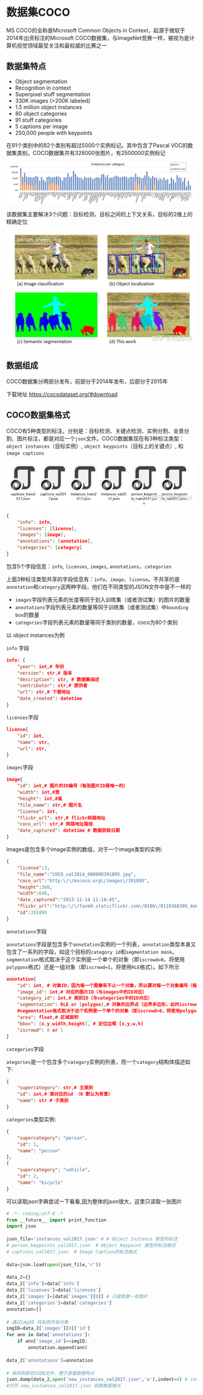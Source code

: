 ﻿# 数据集COCO

MS COCO的全称是Microsoft Common Objects in Context，起源于微软于2014年出资标注的Microsoft COCO数据集，与ImageNet竞赛一样，被视为是计算机视觉领域最受关注和最权威的比赛之一

## 数据集特点
* Object segmentation
* Recognition in context
* Superpixel stuff segmentation
* 330K images (>200K labeled)
* 1.5 million object instances
* 80 object categories
* 91 stuff categories
* 5 captions per image
* 250,000 people with keypoints

在91个类别中的82个类别有超过5000个实例标记。其中包含了Pascal VOC的数据集类别。COCO数据集共有328000张图片，有2500000实例标记

![本地](<../../Document images/DS/COCO数据类别.jpg>)

该数据集主要解决3个问题：目标检测，目标之间的上下文关系，目标的2维上的精确定位

![本地](<../../Document images/DS/COCO数据集对比示意图.jpg>)

## 数据组成
COCO数据集分两部分发布，前部分于2014年发布，后部分于2015年

下载地址 https://cocodataset.org/#download

## COCO数据集格式
COCO有5种类型的标注，分别是：目标检测、关键点检测、实例分割、全景分割、图片标注，都是对应一个`json`文件。COCO数据集现在有3种标注类型：`object instances`（目标实例）, `object keypoints`（目标上的关键点）, 和`image captions`

![本地](<../../Document images/DS/annotation文件.jpg>)

```json
{
    "info": info,
    "licenses": [license],
    "images": [image],
    "annotations": [annotation],
    "categories": [category]
}
```
包含5个字段信息：`info`, `licenses`, `images`, `annotations`，`categories`

上面3种标注类型共享的字段信息有：`info`、`image`、`license`。不共享的是`annotation`和`category`这两种字段，他们在不同类型的JSON文件中是不一样的

* `images`字段列表元素的长度等同于划入训练集（或者测试集）的图片的数量
* `annotations`字段列表元素的数量等同于训练集（或者测试集）中`bounding box`的数量
* `categories`字段列表元素的数量等同于类别的数量，coco为80个类别

以 object instances为例

`info` 字段
```json
info: {
    "year": int,# 年份
    "version": str,# 版本
    "description": str, # 数据集描述
    "contributor": str,# 提供者
    "url": str,# 下载地址
    "date_created": datetime
}
```
`licenses`字段
```json
license{
    "id": int,
    "name": str,
    "url": str,
}
```
`images`字段
```json
image{
    "id": int,# 图片的ID编号（每张图片ID是唯一的）
    "width": int,#宽
    "height": int,#高
    "file_name": str,# 图片名
    "license": int,
    "flickr_url": str,# flickr网路地址
    "coco_url": str,# 网路地址路径
    "date_captured": datetime # 数据获取日期
}
```
Images是包含多个image实例的数组，对于一个image类型的实例:
```json
{
	"license":3,
	"file_name":"COCO_val2014_000000391895.jpg",
	"coco_url":"http:\/\/mscoco.org\/images\/391895",
	"height":360,
    "width":640,
    "date_captured":"2013-11-14 11:18:45",
	"flickr_url":"http:\/\/farm9.staticflickr.com\/8186\/8119368305_4e622c8349_z.jpg",
	"id":391895
}
```
`annotations`字段

`annotations`字段是包含多个`annotation`实例的一个列表，`annotation`类型本身又包含了一系列的字段，如这个目标的`category id`和`segmentation mask`。`segmentation`格式取决于这个实例是一个单个的对象（即`iscrowd=0`，将使用`polygons`格式）还是一组对象（即`iscrowd=1`，将使用`RLE`格式）。如下所示
```json
annotation{
    "id": int, # 对象ID，因为每一个图像有不止一个对象，所以要对每一个对象编号（每个对象的ID是唯一的）
    "image_id": int,# 对应的图片ID（与images中的ID对应）
    "category_id": int,# 类别ID（与categories中的ID对应）
    "segmentation": RLE or [polygon],# 对象的边界点（边界多边形，此时iscrowd=0）。
    #segmentation格式取决于这个实例是一个单个的对象（即iscrowd=0，将使用polygons格式）还是一组对象（即iscrowd=1，将使用RLE格式）
    "area": float,# 区域面积
    "bbox": [x,y,width,height], # 定位边框 [x,y,w,h]
    "iscrowd": 0 or 1 
}
```
`categories`字段

`ategories`是一个包含多个`category`实例的列表，而一个`category`结构体描述如下:
```json
{
	"supercategory": str,# 主类别
    "id": int,# 类对应的id （0 默认为背景）
    "name": str # 子类别
}
```
`categories`类型实例:
```json
{
	"supercategory": "person",
	"id": 1,
	"name": "person"
},
{
	"supercategory": "vehicle",
	"id": 2,
	"name": "bicycle"
}
```
可以读取json字典尝试一下看看,因为整体的json很大，这里只读取一张图片
```python
# -*- coding:utf-8 -*
from __future__ import print_function
import json

json_file='instances_val2017.json' # # Object Instance 类型的标注
# person_keypoints_val2017.json  # Object Keypoint 类型的标注格式
# captions_val2017.json  # Image Caption的标注格式

data=json.load(open(json_file,'r'))

data_2={}
data_2['info']=data['info']
data_2['licenses']=data['licenses']
data_2['images']=[data['images'][0]] # 只提取第一张图片
data_2['categories']=data['categories']
annotation=[]

# 通过imgID 找到其所有对象
imgID=data_2['images'][0]['id']
for ann in data['annotations']:
    if ann['image_id']==imgID:
        annotation.append(ann)

data_2['annotations']=annotation

# 保存到新的JSON文件，便于查看数据特点
json.dump(data_2,open('new_instances_val2017.json','w'),indent=4) # indent=4 更加美观显示
#打开 new_instances_val2017.json 观察数据格式
```